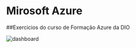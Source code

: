 # Mirosoft Azure
##Exercicios do curso de Formação Azure da DIO

![dashboard](https://github.com/user-attachments/assets/b8236ee3-475e-4eae-81b4-049182396283)
